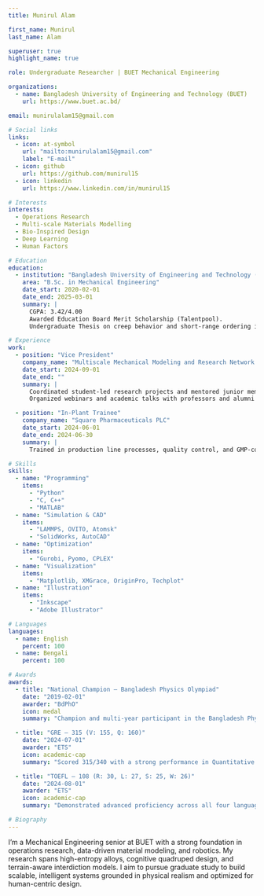 ```yaml
---
title: Munirul Alam

first_name: Munirul
last_name: Alam

superuser: true
highlight_name: true

role: Undergraduate Researcher | BUET Mechanical Engineering

organizations:
  - name: Bangladesh University of Engineering and Technology (BUET)
    url: https://www.buet.ac.bd/

email: munirulalam15@gmail.com

# Social links
links:
  - icon: at-symbol
    url: "mailto:munirulalam15@gmail.com"
    label: "E-mail"
  - icon: github
    url: https://github.com/munirul15
  - icon: linkedin
    url: https://www.linkedin.com/in/munirul15

# Interests
interests:
  - Operations Research
  - Multi-scale Materials Modelling
  - Bio-Inspired Design
  - Deep Learning
  - Human Factors

# Education
education:
  - institution: "Bangladesh University of Engineering and Technology (BUET)"
    area: "B.Sc. in Mechanical Engineering"
    date_start: 2020-02-01
    date_end: 2025-03-01
    summary: |
      CGPA: 3.42/4.00  
      Awarded Education Board Merit Scholarship (Talentpool).  
      Undergraduate Thesis on creep behavior and short-range ordering in high-entropy alloys using data-driven MD simulations.

# Experience
work:
  - position: "Vice President"
    company_name: "Multiscale Mechanical Modeling and Research Network (MMMRN)"
    date_start: 2024-09-01
    date_end: ""
    summary: |
      Coordinated student-led research projects and mentored junior members.
      Organized webinars and academic talks with professors and alumni worldwide.

  - position: "In-Plant Trainee"
    company_name: "Square Pharmaceuticals PLC"
    date_start: 2024-06-01
    date_end: 2024-06-30
    summary: |
      Trained in production line processes, quality control, and GMP-compliant industrial operations.

# Skills
skills:
  - name: "Programming"
    items:
      - "Python"
      - "C, C++"
      - "MATLAB"
  - name: "Simulation & CAD"
    items:
      - "LAMMPS, OVITO, Atomsk"
      - "SolidWorks, AutoCAD"
  - name: "Optimization"
    items:
      - "Gurobi, Pyomo, CPLEX"
  - name: "Visualization"
    items:
      - "Matplotlib, XMGrace, OriginPro, Techplot"
  - name: "Illustration"
    items:
      - "Inkscape"
      - "Adobe Illustrator"

# Languages
languages:
  - name: English
    percent: 100
  - name: Bengali
    percent: 100

# Awards
awards:
  - title: "National Champion – Bangladesh Physics Olympiad"
    date: "2019-02-01"
    awarder: "BdPhO"
    icon: medal
    summary: "Champion and multi-year participant in the Bangladesh Physics Olympiad national rounds."

  - title: "GRE – 315 (V: 155, Q: 160)"
    date: "2024-07-01"
    awarder: "ETS"
    icon: academic-cap
    summary: "Scored 315/340 with a strong performance in Quantitative Reasoning."

  - title: "TOEFL – 108 (R: 30, L: 27, S: 25, W: 26)"
    date: "2024-08-01"
    awarder: "ETS"
    icon: academic-cap
    summary: "Demonstrated advanced proficiency across all four language skills."

# Biography
---
```


I’m a Mechanical Engineering senior at BUET with a strong foundation in operations research, data-driven material modeling, and robotics. My research spans high-entropy alloys, cognitive quadruped design, and terrain-aware interdiction models. I aim to pursue graduate study to build scalable, intelligent systems grounded in physical realism and optimized for human-centric design.
